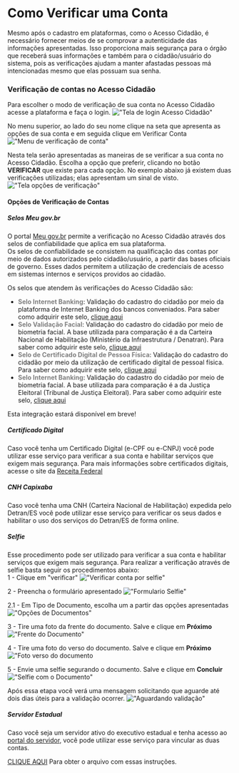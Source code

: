 # Como Verificar uma Conta  

Mesmo após o cadastro em plataformas, como o Acesso Cidadão, é necessário fornecer meios de se comprovar a autenticidade das informações apresentadas. 
Isso proporciona mais segurança para o órgão que receberá suas informações e também para o cidadão/usuário do sistema, pois as verificações ajudam a manter 
afastadas pessoas má intencionadas mesmo que elas possuam sua senha.  

### Verificação de contas no Acesso Cidadão  

Para escolher o modo de verificação de sua conta no Acesso Cidadão acesse a plataforma e faça o login.
!["Tela de login Acesso Cidadão"](../_images/Acesso.png)  

No menu superior, ao lado do seu nome clique na seta que apresenta as opções de sua conta e em seguida clique em Verificar Conta  
!["Menu de verificação de conta"](../_images/MenuVerificarConta.png)  

Nesta tela serão apresentadas as maneiras de se verificar a sua conta no Acesso Cidadão. Escolha a opção que preferir, clicando no botão **VERIFICAR** 
que existe para cada opção. No exemplo abaixo já existem duas verificações utilizadas; elas apresentam um sinal de visto.  
!["Tela opções de verificação"](../_images/TelaVerificarConta.png)  

#### Opções de Verificação de Contas

##### Selos Meu gov.br
O portal [Meu gov.br](https://www.gov.br/pt-br) permite a verificação no Acesso Cidadão através dos selos de confiabilidade que aplica em sua plataforma.  
Os selos de confiabilidade se consistem na qualificação das contas por meio de dados autorizados pelo cidadão/usuário, a partir das bases oficiais de governo. 
Esses dados permitem a utilização de credenciais de acesso em sistemas internos e serviços providos ao cidadão.  

Os selos que atendem às verificações do Acesso Cidadão são:

- **<span style="color:grey">Selo Internet Banking</span>**: Validação do cadastro do cidadão por meio da plataforma de Internet Banking dos bancos conveniados. 
Para saber como adquirir este selo, [clique aqui](http://faq-login-unico.servicos.gov.br/en/latest/_perguntasdafaq/comoadquirirselointernetbanking.html)
- **<span style="color:grey">Selo Validação Facial</span>**: Validação do cadastro do cidadão por meio de biometria facial. A base utilizada para comparação é a da 
Carteira Nacional de Habilitação (Ministério da Infraestrutura / Denatran). 
Para saber como adquirir este selo, [clique aqui](http://faq-login-unico.servicos.gov.br/en/latest/_perguntasdafaq/comoadquirirvalidacaofacial.html)
- **<span style="color:grey">Selo de Certificado Digital de Pessoa Física</span>**: Validação do cadastro do cidadão por meio da utilização de certificado digital de pessoal física.
Para saber como adquirir este selo, [clique aqui](http://faq-login-unico.servicos.gov.br/en/latest/_perguntasdafaq/comoadquirircertificadodigitalpessoafisica.html)
- **<span style="color:grey">Selo Internet Banking</span>**: Validação do cadastro do cidadão por meio de biometria facial. A base utilizada para comparação 
é a da Justiça Eleitoral (Tribunal de Justiça Eleitoral). Para saber como adquirir este selo, [clique aqui](http://faq-login-unico.servicos.gov.br/en/latest/_perguntasdafaq/comoadquirirvalidacaofacial.html)  

Esta integração estará disponível em breve!  

##### Certificado Digital
Caso você tenha um Certificado Digital (e-CPF ou e-CNPJ) você pode utilizar esse serviço para verificar a sua conta e habilitar serviços que exigem mais segurança.
Para mais informações sobre certificados digitais, acesse o site da 
[Receita Federal](https://receita.economia.gov.br/orientacao/tributaria/senhas-e-procuracoes/senhas/certificados-digitais/orientacoes-sobre-emissao-renovacao-e-revogacao-de-certificados-digitais-e-cpf-ou-e-cnpj)

##### CNH Capixaba
Caso você tenha uma CNH (Carteira Nacional de Habilitação) expedida pelo Detran/ES você pode utilizar esse serviço para verificar os seus dados e 
habilitar o uso dos serviços do Detran/ES de forma online.  

##### Selfie
Esse procedimento pode ser utilizado para verificar a sua conta e habilitar serviços que exigem mais segurança. Para realizar a verificação através de selfie
basta seguir os procedimentos abaixo:  
1 - Clique em "verificar"
!["Verificar conta por selfie"](../_images/SelfieBotao.png)  

2 - Preencha o formulário apresentado
!["Formulario Selfie"](../_images/SelfieFormulario.png)  

2.1 - Em Tipo de Documento, escolha um a partir das opções apresentadas
!["Opções de Documentos"](../_images/SelfieDocumentos.png)    

3 - Tire uma foto da frente do documento. Salve e clique em **Próximo**
!["Frente do Documento"](../_images/SelfieFrenteDoc.png)  

4 - Tire uma foto do verso do documento. Salve e clique em **Próximo**
!["Foto verso do documento](../_images/SelfieVersoDoc.png)  

5 - Envie uma selfie segurando o documento. Salve e clique em **Concluir**
!["Selfie com o Documento"](../_images/SelfieDoc.png)  

Após essa etapa você verá uma mensagem solicitando que aguarde até dois dias úteis para a validação ocorrer.
!["Aguardando validação"](.._images/SelfieAguardandoConfirmacao.png)


##### Servidor Estadual
Caso você seja um servidor ativo do executivo estadual e tenha acesso ao [portal do servidor](https://servidor.es.gov.br/), você pode utilizar esse serviço para vincular as duas contas.  


[CLIQUE AQUI](../_arquivos/VerificarConta.pdf) Para obter o arquivo com essas instruções.